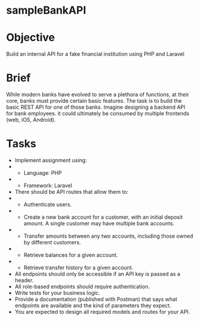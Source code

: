 # sampleBankAPI

# Objective

Build an internal API for a fake financial institution using PHP and Laravel

# Brief

While modern banks have evolved to serve a plethora of functions, at their core, banks must provide certain basic features. The task is to build the basic REST API for one of those banks. Imagine designing a backend API for bank employees. it could ultimately be consumed by multiple frontends (web, iOS, Android).

# Tasks

* Implement assignment using:
* * Language: PHP
* * Framework: Laravel
* There should be API routes that allow them to:
* * Authenticate users.
* * Create a new bank account for a customer, with an initial deposit amount. A single customer may have multiple bank accounts.
* * Transfer amounts between any two accounts, including those owned by different customers.
* * Retrieve balances for a given account.
* * Retrieve transfer history for a given account.
* All endpoints should only be accessible if an API key is passed as a header.
* All role-based endpoints should require authentication.
* Write tests for your business logic.
* Provide a documentation (published with Postman) that says what endpoints are available and the kind of parameters they expect.
* You are expected to design all required models and routes for your API.
